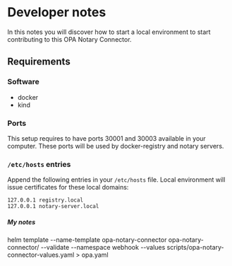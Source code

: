 # Developer notes

In this notes you will discover how to start a local environment to start contributing to this OPA Notary Connector.

## Requirements

### Software

- docker
- kind

### Ports

This setup requires to have ports 30001 and 30003 available in your computer. These ports will be used by
docker-registry and notary servers.

### `/etc/hosts` entries

Append the following entries in your `/etc/hosts` file. Local environment will issue certificates for these local
domains:

```
127.0.0.1 registry.local
127.0.0.1 notary-server.local
```

##### My notes

helm template --name-template opa-notary-connector opa-notary-connector/ --validate --namespace webhook --values scripts/opa-notary-connector-values.yaml > opa.yaml